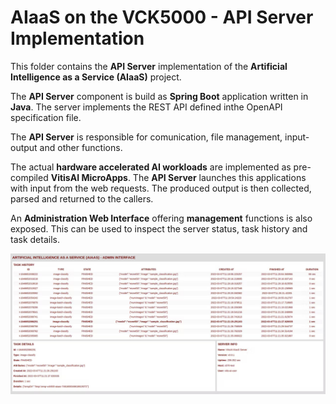 # AIaaS on the VCK5000 - API Server Implementation

This folder contains the **API Server** implementation of the **Artificial Intelligence as a Service (AIaaS)** project.

The **API Server** component is build as **Spring Boot** application written in **Java**. The server implements the REST API defined inthe OpenAPI specification file.

The **API Server** is responsible for comunication, file management, input-output and other functions.

The actual **hardware accelerated AI workloads** are implemented as pre-compiled **VitisAI MicroApps**. The **API Server** launches this applications with input from the web requests. The produced output is then collected, parsed and returned to the callers.

An **Administration Web Interface** offering **management** functions is also exposed. This can be used to inspect the server status, task history and task details.

![](admin-interface.jpg)

